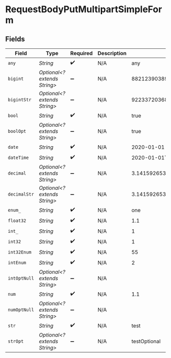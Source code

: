 # RequestBodyPutMultipartSimpleForm


## Fields

| Field                        | Type                         | Required                     | Description                  | Example                      |
| ---------------------------- | ---------------------------- | ---------------------------- | ---------------------------- | ---------------------------- |
| `any`                        | *String*                     | :heavy_check_mark:           | N/A                          | any                          |
| `bigint`                     | *Optional<? extends String>* | :heavy_minus_sign:           | N/A                          | 8821239038968084             |
| `bigintStr`                  | *Optional<? extends String>* | :heavy_minus_sign:           | N/A                          | 9223372036854775808          |
| `bool`                       | *String*                     | :heavy_check_mark:           | N/A                          | true                         |
| `boolOpt`                    | *Optional<? extends String>* | :heavy_minus_sign:           | N/A                          | true                         |
| `date`                       | *String*                     | :heavy_check_mark:           | N/A                          | 2020-01-01                   |
| `dateTime`                   | *String*                     | :heavy_check_mark:           | N/A                          | 2020-01-01T00:00:00.000001Z  |
| `decimal`                    | *Optional<? extends String>* | :heavy_minus_sign:           | N/A                          | 3.141592653589793            |
| `decimalStr`                 | *Optional<? extends String>* | :heavy_minus_sign:           | N/A                          | 3.14159265358979344719667586 |
| `enum_`                      | *String*                     | :heavy_check_mark:           | N/A                          | one                          |
| `float32`                    | *String*                     | :heavy_check_mark:           | N/A                          | 1.1                          |
| `int_`                       | *String*                     | :heavy_check_mark:           | N/A                          | 1                            |
| `int32`                      | *String*                     | :heavy_check_mark:           | N/A                          | 1                            |
| `int32Enum`                  | *String*                     | :heavy_check_mark:           | N/A                          | 55                           |
| `intEnum`                    | *String*                     | :heavy_check_mark:           | N/A                          | 2                            |
| `intOptNull`                 | *Optional<? extends String>* | :heavy_minus_sign:           | N/A                          |                              |
| `num`                        | *String*                     | :heavy_check_mark:           | N/A                          | 1.1                          |
| `numOptNull`                 | *Optional<? extends String>* | :heavy_minus_sign:           | N/A                          |                              |
| `str`                        | *String*                     | :heavy_check_mark:           | N/A                          | test                         |
| `strOpt`                     | *Optional<? extends String>* | :heavy_minus_sign:           | N/A                          | testOptional                 |